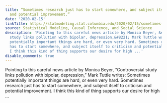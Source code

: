 ```yaml
---
title: “Sometimes research just has to start somewhere, and subject itself to criticism
  and potential improvement.”
date: '2020-02-15'
linkTitle: https://statmodeling.stat.columbia.edu/2020/02/15/sometimes-research-just-has-to-start-somewhere-and-subject-itself-to-criticism-and-potential-improvement/
source: Statistical Modeling, Causal Inference, and Social Science
description: 'Pointing to this careful news article by Monica Beyer, &#8220;Controversial
  study links pollution with bipolar, depression,&#8221; Mark Tuttle writes: Sometimes
  potentially important things are hard, or even very hard. Sometimes research just
  has to start somewhere, and subject itself to criticism and potential improvement.
  I think this kind of thing supports our desire for high ...'
disable_comments: true
---
```

Pointing to this careful news article by Monica Beyer, &#8220;Controversial study links pollution with bipolar, depression,&#8221; Mark Tuttle writes: Sometimes potentially important things are hard, or even very hard. Sometimes research just has to start somewhere, and subject itself to criticism and potential improvement. I think this kind of thing supports our desire for high ...